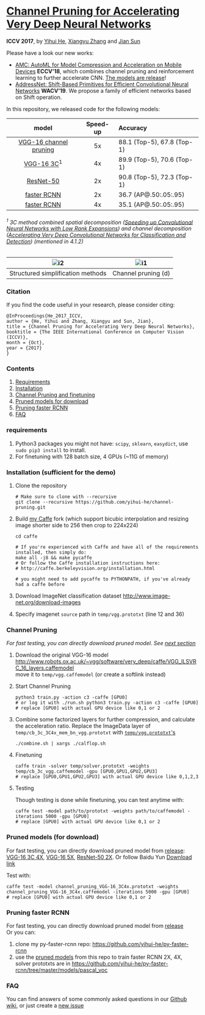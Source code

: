 # [Channel Pruning for Accelerating Very Deep Neural Networks](https://arxiv.org/abs/1707.06168)
**ICCV 2017**, by [Yihui He](http://yihui-he.github.io/), [Xiangyu Zhang](https://scholar.google.com/citations?user=yuB-cfoAAAAJ&hl=en&oi=ao) and [Jian Sun](http://jiansun.org/)

Please have a look our new works:
- [AMC: AutoML for Model Compression and Acceleration on Mobile Devices](http://openaccess.thecvf.com/content_ECCV_2018/html/Yihui_He_AMC_Automated_Model_ECCV_2018_paper.html) **ECCV'18**, which combines channel pruning and reinforcement learning to further accelerate CNN. [The models are release](https://github.com/mit-han-lab/amc-compressed-models)!
- [AddressNet: Shift-Based Primitives for Efficient Convolutional Neural Networks](https://arxiv.org/abs/1809.08458) **WACV'19**. We propose a family of efficient networks based on Shift operation. 

In this repository, we released code for the following models:

model | Speed-up | Accuracy
:-------------------------:|:-------------------------:|:-------------------------
[VGG-16 channel pruning](https://github.com/yihui-he/channel-pruning/releases/tag/channel_pruning_5x) |5x            |  88.1 (Top-5), 67.8 (Top-1)
[VGG-16 3C](https://github.com/yihui-he/channel-pruning/releases/tag/VGG-16_3C4x)<sup>1</sup>   |4x            |  89.9 (Top-5), 70.6 (Top-1)
[ResNet-50](https://github.com/yihui-he/channel-pruning/releases/tag/ResNet-50-2X) |2x |90.8 (Top-5), 72.3 (Top-1)
[faster RCNN](https://github.com/yihui-he/channel-pruning/releases/tag/faster-RCNN-2X4X)|  2x | 36.7 (AP@.50:.05:.95)
[faster RCNN](https://github.com/yihui-he/channel-pruning/releases/tag/faster-RCNN-2X4X)|  4x | 35.1 (AP@.50:.05:.95)

###### <sup>1</sup> 3C method combined spatial decomposition ([Speeding up Convolutional Neural Networks with Low Rank Expansions](https://arxiv.org/abs/1405.3866)) and channel decomposition ([Accelerating Very Deep Convolutional Networks for Classification and Detection](https://arxiv.org/abs/1505.06798)) (mentioned in 4.1.2) 



![i2](http://yihui-he.github.io/assets_files/structure-1.png) | ![i1](http://yihui-he.github.io/assets_files/ill-1.png)
:-------------------------:|:-------------------------:
Structured simplification methods             |  Channel pruning (d)

### Citation
If you find the code useful in your research, please consider citing:

    @InProceedings{He_2017_ICCV,
    author = {He, Yihui and Zhang, Xiangyu and Sun, Jian},
    title = {Channel Pruning for Accelerating Very Deep Neural Networks},
    booktitle = {The IEEE International Conference on Computer Vision (ICCV)},
    month = {Oct},
    year = {2017}
    }
    
### Contents
1. [Requirements](#requirements)
2. [Installation](#installation-sufficient-for-the-demo)
3. [Channel Pruning and finetuning](#channel-pruning)  
4. [Pruned models for download](#pruned-models-for-download)
5. [Pruning faster RCNN](#pruning-faster-rcnn)
6. [FAQ](#faq)

### requirements
1. Python3 packages you might not have: `scipy`, `sklearn`, `easydict`, use `sudo pip3 install` to install.
2. For finetuning with 128 batch size, 4 GPUs (~11G of memory)

### Installation (sufficient for the demo)
1. Clone the repository
    ```Shell
    # Make sure to clone with --recursive
    git clone --recursive https://github.com/yihui-he/channel-pruning.git
    ```
2. Build [my Caffe](https://github.com/yihui-he/caffe-pro) fork (which support bicubic interpolation and resizing image shorter side to 256 then crop to 224x224) 
    ```Shell
    cd caffe

    # If you're experienced with Caffe and have all of the requirements installed, then simply do:
    make all -j8 && make pycaffe
    # Or follow the Caffe installation instructions here:
    # http://caffe.berkeleyvision.org/installation.html

    # you might need to add pycaffe to PYTHONPATH, if you've already had a caffe before
    ```
    
3. Download ImageNet classification dataset
    http://www.image-net.org/download-images  
    
4. Specify imagenet `source` path in `temp/vgg.prototxt` (line 12 and 36)
    
### Channel Pruning  
*For fast testing, you can directly download pruned model. See [next section](#pruned-models-for-download)*
1. Download the original VGG-16 model
    http://www.robots.ox.ac.uk/~vgg/software/very_deep/caffe/VGG_ILSVRC_16_layers.caffemodel  
   move it to `temp/vgg.caffemodel` (or create a softlink instead)

2. Start Channel Pruning
    ```Shell
    python3 train.py -action c3 -caffe [GPU0]
    # or log it with ./run.sh python3 train.py -action c3 -caffe [GPU0]
    # replace [GPU0] with actual GPU device like 0,1 or 2
    ```
3. Combine some factorized layers for further compression, and calculate the acceleration ratio.
   Replace the ImageData layer of `temp/cb_3c_3C4x_mem_bn_vgg.prototxt` with [`temp/vgg.prototxt`'s](https://github.com/yihui-he/channel-pruning/blob/master/temp/vgg.prototxt#L1-L49)
    ```Shell
    ./combine.sh | xargs ./calflop.sh
    ```
    
4. Finetuning
    ```Shell
    caffe train -solver temp/solver.prototxt -weights temp/cb_3c_vgg.caffemodel -gpu [GPU0,GPU1,GPU2,GPU3]
    # replace [GPU0,GPU1,GPU2,GPU3] with actual GPU device like 0,1,2,3
    ```

5. Testing

    Though testing is done while finetuning, you can test anytime with:
    ```Shell
    caffe test -model path/to/prototxt -weights path/to/caffemodel -iterations 5000 -gpu [GPU0]
    # replace [GPU0] with actual GPU device like 0,1 or 2
    ```
### Pruned models (for download)
  For fast testing, you can directly download pruned model from [release](https://github.com/yihui-he/channel-pruning/releases): 
  [VGG-16 3C 4X](https://github.com/yihui-he/channel-pruning/releases/tag/VGG-16_3C4x), [VGG-16 5X](https://github.com/yihui-he/channel-pruning/releases/tag/channel_pruning_5x), [ResNet-50 2X](https://github.com/yihui-he/channel-pruning/releases/tag/ResNet-50-2X). Or follow Baidu Yun [Download link](https://pan.baidu.com/s/1c2evwTa)
  
  Test with:
  
  ```Shell
  caffe test -model channel_pruning_VGG-16_3C4x.prototxt -weights channel_pruning_VGG-16_3C4x.caffemodel -iterations 5000 -gpu [GPU0]
  # replace [GPU0] with actual GPU device like 0,1 or 2
  ```
### Pruning faster RCNN
For fast testing, you can directly download pruned model from [release](https://github.com/yihui-he/channel-pruning/releases/tag/faster-RCNN-2X4X)  
Or you can:
1. clone my py-faster-rcnn repo: https://github.com/yihui-he/py-faster-rcnn
2. use the [pruned models](https://github.com/yihui-he/channel-pruning/releases/tag/faster-RCNN-2X4X) from this repo to train faster RCNN 2X, 4X, solver prototxts are in https://github.com/yihui-he/py-faster-rcnn/tree/master/models/pascal_voc

### FAQ
You can find answers of some commonly asked questions in our [Github wiki](https://github.com/yihui-he/channel-pruning/wiki), or just create a [new issue](https://github.com/yihui-he/channel-pruning/issues/new)
